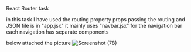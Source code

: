 React Router task

in this task
I have used the routing property 
props passing
the routing and JSON file is in "app.jsx"
it mainly uses "navbar.jsx" for the navigation bar
each navigation has separate components

below attached the picture
![Screenshot (78)](https://github.com/arun2352000/React-Router-Task/assets/141598450/919f07d8-1733-4907-85e9-893358d3f1c2)
